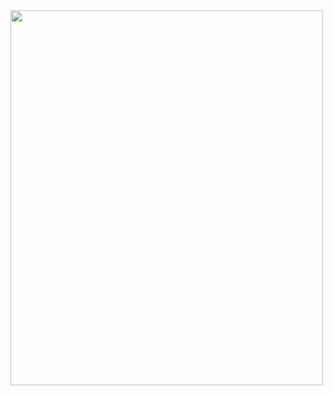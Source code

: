 <img src="https://media3.giphy.com/media/v1.Y2lkPTc5MGI3NjExM2lpaWdkZXIzbTBtdDNvYTZ6amg2b2o0cmhja3c2ZTl5cm9vbjFyZSZlcD12MV9pbnRlcm5hbF9naWZfYnlfaWQmY3Q9Zw/UB3oKPLXgk0RUO1raM/giphy.gif" width="500" height="600">
